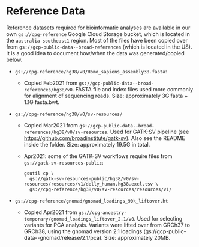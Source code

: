 # Reference Data

Reference datasets required for bioinformatic analyses are available in our own
`gs://cpg-reference` Google Cloud Storage bucket, which is located in the
`australia-southeast1` region. Most of the files have been copied over from
`gs://gcp-public-data--broad-references` (which is located in the US). It is a
good idea to document how/when the data was generated/copied below.

- `gs://cpg-reference/hg38/v0/Homo_sapiens_assembly38.fasta`:

  - Copied Feb2021 from `gs://gcp-public-data--broad-references/hg38/v0`. FASTA
    file and index files used more commonly for alignment of sequencing reads.
    Size: approximately 3G fasta + 1.1G fasta.bwt.

- `gs://cpg-reference/hg38/v0/sv-resources/`

  - Copied Mar2021 from
    `gs://gcp-public-data--broad-references/hg38/v0/sv-resources`. Used for
    GATK-SV pipeline (see <https://github.com/broadinstitute/gatk-sv>). Also see
    the README inside the folder. Size: approximately 19.5G in total.

  - Apr2021: some of the GATK-SV workflows require files from
    `gs://gatk-sv-resources-public`:

    ```shell
    gsutil cp \
      gs://gatk-sv-resources-public/hg38/v0/sv-resources/resources/v1/delly_human.hg38.excl.tsv \
      gs://cpg-reference/hg38/v0/sv-resources/resources/v1/
    ```

- `gs://cpg-reference/gnomad/gnomad_loadings_90k_liftover.ht`

  - Copied Apr2021 from `gs://cpg-ancestry-temporary/gnomad_loadings_liftover_2.1/v0`. Used for selecting variants for PCA analysis. Variants were lifted over from GRCh37 to GRCh38, using the gnomad version 2.1 loadings (gs://gcp-public-data--gnomad/release/2.1/pca). Size: approximately 20MB.  
